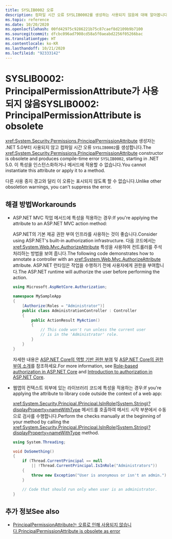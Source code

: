 ```yaml
---
title: SYSLIB0002 오류
description: 컴파일 시간 오류 SYSLIB0002를 생성하는 사용되지 않음에 대해 알아봅니다.
ms.topic: reference
ms.date: 10/20/2020
ms.openlocfilehash: 00fd42975c9286221b75c87caef8d2109b9b7100
ms.sourcegitcommit: dfcbc096ad7908cd58a5f0aeabd2256f05266bac
ms.translationtype: HT
ms.contentlocale: ko-KR
ms.lasthandoff: 10/21/2020
ms.locfileid: "92333142"
---
```

# <a name="syslib0002-principalpermissionattribute-is-obsolete"></a><span data-ttu-id="4d2b8-103">SYSLIB0002: PrincipalPermissionAttribute가 사용되지 않음</span><span class="sxs-lookup"><span data-stu-id="4d2b8-103">SYSLIB0002: PrincipalPermissionAttribute is obsolete</span></span>

<span data-ttu-id="4d2b8-104"><xref:System.Security.Permissions.PrincipalPermissionAttribute> 생성자는 .NET 5.0부터 사용되지 않고 컴파일 시간 오류 `SYSLIB0002`를 생성합니다.</span><span class="sxs-lookup"><span data-stu-id="4d2b8-104">The <xref:System.Security.Permissions.PrincipalPermissionAttribute> constructor is obsolete and produces compile-time error `SYSLIB0002`, starting in .NET 5.0.</span></span> <span data-ttu-id="4d2b8-105">이 특성을 인스턴스화하거나 메서드에 적용할 수 없습니다.</span><span class="sxs-lookup"><span data-stu-id="4d2b8-105">You cannot instantiate this attribute or apply it to a method.</span></span>

<span data-ttu-id="4d2b8-106">다른 사용 중지 경고와 달리 이 오류는 표시되지 않도록 할 수 없습니다.</span><span class="sxs-lookup"><span data-stu-id="4d2b8-106">Unlike other obsoletion warnings, you can't suppress the error.</span></span>

## <a name="workarounds"></a><span data-ttu-id="4d2b8-107">해결 방법</span><span class="sxs-lookup"><span data-stu-id="4d2b8-107">Workarounds</span></span>

- <span data-ttu-id="4d2b8-108">ASP.NET MVC 작업 메서드에 특성을 적용하는 경우:</span><span class="sxs-lookup"><span data-stu-id="4d2b8-108">If you're applying the attribute to an ASP.NET MVC action method:</span></span>

  <span data-ttu-id="4d2b8-109">ASP.NET의 기본 제공 권한 부여 인프라를 사용하는 것이 좋습니다.</span><span class="sxs-lookup"><span data-stu-id="4d2b8-109">Consider using ASP.NET's built-in authorization infrastructure.</span></span> <span data-ttu-id="4d2b8-110">다음 코드에서는 <xref:System.Web.Mvc.AuthorizeAttribute> 특성을 사용하여 컨트롤러를 주석 처리하는 방법을 보여 줍니다.</span><span class="sxs-lookup"><span data-stu-id="4d2b8-110">The following code demonstrates how to annotate a controller with an <xref:System.Web.Mvc.AuthorizeAttribute> attribute.</span></span> <span data-ttu-id="4d2b8-111">ASP.NET 런타임은 작업을 수행하기 전에 사용자에게 권한을 부여합니다.</span><span class="sxs-lookup"><span data-stu-id="4d2b8-111">The ASP.NET runtime will authorize the user before performing the action.</span></span>

  ```csharp
  using Microsoft.AspNetCore.Authorization;

  namespace MySampleApp
  {
      [Authorize(Roles = "Administrator")]
      public class AdministrationController : Controller
      {
          public ActionResult MyAction()
          {
              // This code won't run unless the current user
              // is in the 'Administrator' role.
          }
      }
  }
  ```

  <span data-ttu-id="4d2b8-112">자세한 내용은 [ASP.NET Core의 역할 기반 권한 부여](/aspnet/core/security/authorization/roles) 및 [ASP.NET Core의 권한 부여 소개](/aspnet/core/security/authorization/introduction)를 참조하세요.</span><span class="sxs-lookup"><span data-stu-id="4d2b8-112">For more information, see [Role-based authorization in ASP.NET Core](/aspnet/core/security/authorization/roles) and [Introduction to authorization in ASP.NET Core](/aspnet/core/security/authorization/introduction).</span></span>

- <span data-ttu-id="4d2b8-113">웹앱의 컨텍스트 외부에 있는 라이브러리 코드에 특성을 적용하는 경우:</span><span class="sxs-lookup"><span data-stu-id="4d2b8-113">If you're applying the attribute to library code outside the context of a web app:</span></span>

  <span data-ttu-id="4d2b8-114"><xref:System.Security.Principal.IPrincipal.IsInRole(System.String)?displayProperty=nameWithType> 메서드를 호출하여 메서드 시작 부분에서 수동으로 검사를 수행합니다.</span><span class="sxs-lookup"><span data-stu-id="4d2b8-114">Perform the checks manually at the beginning of your method by calling the <xref:System.Security.Principal.IPrincipal.IsInRole(System.String)?displayProperty=nameWithType> method.</span></span>

  ```csharp
  using System.Threading;

  void DoSomething()
  {
      if (Thread.CurrentPrincipal == null
          || !Thread.CurrentPrincipal.IsInRole("Administrators"))
      {
          throw new Exception("User is anonymous or isn't an admin.");
      }

      // Code that should run only when user is an administrator.
  }
  ```

## <a name="see-also"></a><span data-ttu-id="4d2b8-115">추가 정보</span><span class="sxs-lookup"><span data-stu-id="4d2b8-115">See also</span></span>

- [<span data-ttu-id="4d2b8-116">PrincipalPermissionAttribute는 오류로 인해 사용되지 않습니다.</span><span class="sxs-lookup"><span data-stu-id="4d2b8-116">PrincipalPermissionAttribute is obsolete as error</span></span>](3.1-5.0.md#principalpermissionattribute-is-obsolete-as-error)
